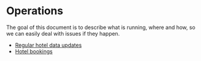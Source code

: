 # Operations

The goal of this document is to describe what is running,
where and how, so we can easily deal with issues if they happen.

- [Regular hotel data updates](hotel-data-updates.md)
- [Hotel bookings](hotel-bookings.md)
